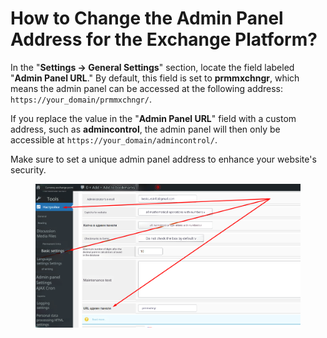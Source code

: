 # How to Change the Admin Panel Address for the Exchange Platform?

In the "**Settings → General Settings**" section, locate the field labeled "**Admin Panel URL**." By default, this field is set to **prmmxchngr**, which means the admin panel can be accessed at the following address: `https://your_domain/prmmxchngr/`.

If you replace the value in the "**Admin Panel URL**" field with a custom address, such as **admincontrol**, the admin panel will then only be accessible at `https://your_domain/admincontrol/`.

Make sure to set a unique admin panel address to enhance your website's security.

<figure><img src="../../.gitbook/assets/Screenshot_32 (1)_eng.png" alt=""><figcaption></figcaption></figure>